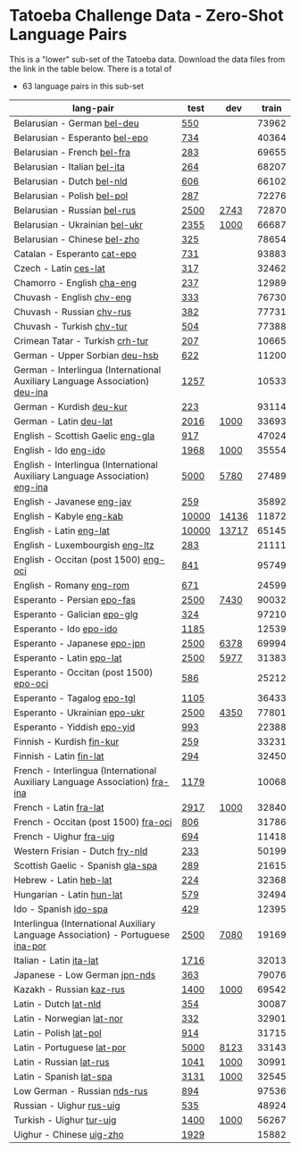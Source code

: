 # Tatoeba Challenge Data - Zero-Shot Language Pairs

This is a "lower" sub-set of the Tatoeba data.
Download the data files from the link in the table below.
There is a total of

* 63  language pairs in this sub-set

| lang-pair |    test    |    dev     |    train   |
|-----------|------------|------------|------------|
|           Belarusian - German  [bel-deu](https://object.pouta.csc.fi/Tatoeba-Challenge/bel-deu.tar)  | [       550 ](../data/test/bel-deu/test.txt)|            |      73962 |
|        Belarusian - Esperanto  [bel-epo](https://object.pouta.csc.fi/Tatoeba-Challenge/bel-epo.tar)  | [       734 ](../data/test/bel-epo/test.txt)|            |      40364 |
|           Belarusian - French  [bel-fra](https://object.pouta.csc.fi/Tatoeba-Challenge/bel-fra.tar)  | [       283 ](../data/test/bel-fra/test.txt)|            |      69655 |
|          Belarusian - Italian  [bel-ita](https://object.pouta.csc.fi/Tatoeba-Challenge/bel-ita.tar)  | [       264 ](../data/test/bel-ita/test.txt)|            |      68207 |
|            Belarusian - Dutch  [bel-nld](https://object.pouta.csc.fi/Tatoeba-Challenge/bel-nld.tar)  | [       606 ](../data/test/bel-nld/test.txt)|            |      66102 |
|           Belarusian - Polish  [bel-pol](https://object.pouta.csc.fi/Tatoeba-Challenge/bel-pol.tar)  | [       287 ](../data/test/bel-pol/test.txt)|            |      72276 |
|          Belarusian - Russian  [bel-rus](https://object.pouta.csc.fi/Tatoeba-Challenge/bel-rus.tar)  | [      2500 ](../data/test/bel-rus/test.txt)| [      2743 ](../data/dev/bel-rus/dev.txt)|      72870 |
|        Belarusian - Ukrainian  [bel-ukr](https://object.pouta.csc.fi/Tatoeba-Challenge/bel-ukr.tar)  | [      2355 ](../data/test/bel-ukr/test.txt)| [      1000 ](../data/dev/bel-ukr/dev.txt)|      66687 |
|          Belarusian - Chinese  [bel-zho](https://object.pouta.csc.fi/Tatoeba-Challenge/bel-zho.tar)  | [       325 ](../data/test/bel-zho/test.txt)|            |      78654 |
|           Catalan - Esperanto  [cat-epo](https://object.pouta.csc.fi/Tatoeba-Challenge/cat-epo.tar)  | [       731 ](../data/test/cat-epo/test.txt)|            |      93883 |
|                 Czech - Latin  [ces-lat](https://object.pouta.csc.fi/Tatoeba-Challenge/ces-lat.tar)  | [       317 ](../data/test/ces-lat/test.txt)|            |      32462 |
|            Chamorro - English  [cha-eng](https://object.pouta.csc.fi/Tatoeba-Challenge/cha-eng.tar)  | [       237 ](../data/test/cha-eng/test.txt)|            |      12989 |
|             Chuvash - English  [chv-eng](https://object.pouta.csc.fi/Tatoeba-Challenge/chv-eng.tar)  | [       333 ](../data/test/chv-eng/test.txt)|            |      76730 |
|             Chuvash - Russian  [chv-rus](https://object.pouta.csc.fi/Tatoeba-Challenge/chv-rus.tar)  | [       382 ](../data/test/chv-rus/test.txt)|            |      77731 |
|             Chuvash - Turkish  [chv-tur](https://object.pouta.csc.fi/Tatoeba-Challenge/chv-tur.tar)  | [       504 ](../data/test/chv-tur/test.txt)|            |      77388 |
|       Crimean Tatar - Turkish  [crh-tur](https://object.pouta.csc.fi/Tatoeba-Challenge/crh-tur.tar)  | [       207 ](../data/test/crh-tur/test.txt)|            |      10665 |
|        German - Upper Sorbian  [deu-hsb](https://object.pouta.csc.fi/Tatoeba-Challenge/deu-hsb.tar)  | [       622 ](../data/test/deu-hsb/test.txt)|            |      11200 |
|  German - Interlingua (International Auxiliary Language Association)  [deu-ina](https://object.pouta.csc.fi/Tatoeba-Challenge/deu-ina.tar)  | [      1257 ](../data/test/deu-ina/test.txt)|            |      10533 |
|              German - Kurdish  [deu-kur](https://object.pouta.csc.fi/Tatoeba-Challenge/deu-kur.tar)  | [       223 ](../data/test/deu-kur/test.txt)|            |      93114 |
|                German - Latin  [deu-lat](https://object.pouta.csc.fi/Tatoeba-Challenge/deu-lat.tar)  | [      2016 ](../data/test/deu-lat/test.txt)| [      1000 ](../data/dev/deu-lat/dev.txt)|      33693 |
|     English - Scottish Gaelic  [eng-gla](https://object.pouta.csc.fi/Tatoeba-Challenge/eng-gla.tar)  | [       917 ](../data/test/eng-gla/test.txt)|            |      47024 |
|                 English - Ido  [eng-ido](https://object.pouta.csc.fi/Tatoeba-Challenge/eng-ido.tar)  | [      1968 ](../data/test/eng-ido/test.txt)| [      1000 ](../data/dev/eng-ido/dev.txt)|      35554 |
|  English - Interlingua (International Auxiliary Language Association)  [eng-ina](https://object.pouta.csc.fi/Tatoeba-Challenge/eng-ina.tar)  | [      5000 ](../data/test/eng-ina/test.txt)| [      5780 ](../data/dev/eng-ina/dev.txt)|      27489 |
|            English - Javanese  [eng-jav](https://object.pouta.csc.fi/Tatoeba-Challenge/eng-jav.tar)  | [       259 ](../data/test/eng-jav/test.txt)|            |      35892 |
|              English - Kabyle  [eng-kab](https://object.pouta.csc.fi/Tatoeba-Challenge/eng-kab.tar)  | [     10000 ](../data/test/eng-kab/test.txt)| [     14136 ](../data/dev/eng-kab/dev.txt)|      11872 |
|               English - Latin  [eng-lat](https://object.pouta.csc.fi/Tatoeba-Challenge/eng-lat.tar)  | [     10000 ](../data/test/eng-lat/test.txt)| [     13717 ](../data/dev/eng-lat/dev.txt)|      65145 |
|       English - Luxembourgish  [eng-ltz](https://object.pouta.csc.fi/Tatoeba-Challenge/eng-ltz.tar)  | [       283 ](../data/test/eng-ltz/test.txt)|            |      21111 |
|  English - Occitan (post 1500)  [eng-oci](https://object.pouta.csc.fi/Tatoeba-Challenge/eng-oci.tar)  | [       841 ](../data/test/eng-oci/test.txt)|            |      95749 |
|              English - Romany  [eng-rom](https://object.pouta.csc.fi/Tatoeba-Challenge/eng-rom.tar)  | [       671 ](../data/test/eng-rom/test.txt)|            |      24599 |
|           Esperanto - Persian  [epo-fas](https://object.pouta.csc.fi/Tatoeba-Challenge/epo-fas.tar)  | [      2500 ](../data/test/epo-fas/test.txt)| [      7430 ](../data/dev/epo-fas/dev.txt)|      90032 |
|          Esperanto - Galician  [epo-glg](https://object.pouta.csc.fi/Tatoeba-Challenge/epo-glg.tar)  | [       324 ](../data/test/epo-glg/test.txt)|            |      97210 |
|               Esperanto - Ido  [epo-ido](https://object.pouta.csc.fi/Tatoeba-Challenge/epo-ido.tar)  | [      1185 ](../data/test/epo-ido/test.txt)|            |      12539 |
|          Esperanto - Japanese  [epo-jpn](https://object.pouta.csc.fi/Tatoeba-Challenge/epo-jpn.tar)  | [      2500 ](../data/test/epo-jpn/test.txt)| [      6378 ](../data/dev/epo-jpn/dev.txt)|      69994 |
|             Esperanto - Latin  [epo-lat](https://object.pouta.csc.fi/Tatoeba-Challenge/epo-lat.tar)  | [      2500 ](../data/test/epo-lat/test.txt)| [      5977 ](../data/dev/epo-lat/dev.txt)|      31383 |
|  Esperanto - Occitan (post 1500)  [epo-oci](https://object.pouta.csc.fi/Tatoeba-Challenge/epo-oci.tar)  | [       586 ](../data/test/epo-oci/test.txt)|            |      25212 |
|           Esperanto - Tagalog  [epo-tgl](https://object.pouta.csc.fi/Tatoeba-Challenge/epo-tgl.tar)  | [      1105 ](../data/test/epo-tgl/test.txt)|            |      36433 |
|         Esperanto - Ukrainian  [epo-ukr](https://object.pouta.csc.fi/Tatoeba-Challenge/epo-ukr.tar)  | [      2500 ](../data/test/epo-ukr/test.txt)| [      4350 ](../data/dev/epo-ukr/dev.txt)|      77801 |
|           Esperanto - Yiddish  [epo-yid](https://object.pouta.csc.fi/Tatoeba-Challenge/epo-yid.tar)  | [       993 ](../data/test/epo-yid/test.txt)|            |      22388 |
|             Finnish - Kurdish  [fin-kur](https://object.pouta.csc.fi/Tatoeba-Challenge/fin-kur.tar)  | [       259 ](../data/test/fin-kur/test.txt)|            |      33231 |
|               Finnish - Latin  [fin-lat](https://object.pouta.csc.fi/Tatoeba-Challenge/fin-lat.tar)  | [       294 ](../data/test/fin-lat/test.txt)|            |      32450 |
|  French - Interlingua (International Auxiliary Language Association)  [fra-ina](https://object.pouta.csc.fi/Tatoeba-Challenge/fra-ina.tar)  | [      1179 ](../data/test/fra-ina/test.txt)|            |      10068 |
|                French - Latin  [fra-lat](https://object.pouta.csc.fi/Tatoeba-Challenge/fra-lat.tar)  | [      2917 ](../data/test/fra-lat/test.txt)| [      1000 ](../data/dev/fra-lat/dev.txt)|      32840 |
|  French - Occitan (post 1500)  [fra-oci](https://object.pouta.csc.fi/Tatoeba-Challenge/fra-oci.tar)  | [       806 ](../data/test/fra-oci/test.txt)|            |      31786 |
|               French - Uighur  [fra-uig](https://object.pouta.csc.fi/Tatoeba-Challenge/fra-uig.tar)  | [       694 ](../data/test/fra-uig/test.txt)|            |      11418 |
|       Western Frisian - Dutch  [fry-nld](https://object.pouta.csc.fi/Tatoeba-Challenge/fry-nld.tar)  | [       233 ](../data/test/fry-nld/test.txt)|            |      50199 |
|     Scottish Gaelic - Spanish  [gla-spa](https://object.pouta.csc.fi/Tatoeba-Challenge/gla-spa.tar)  | [       289 ](../data/test/gla-spa/test.txt)|            |      21615 |
|                Hebrew - Latin  [heb-lat](https://object.pouta.csc.fi/Tatoeba-Challenge/heb-lat.tar)  | [       224 ](../data/test/heb-lat/test.txt)|            |      32368 |
|             Hungarian - Latin  [hun-lat](https://object.pouta.csc.fi/Tatoeba-Challenge/hun-lat.tar)  | [       579 ](../data/test/hun-lat/test.txt)|            |      32494 |
|                 Ido - Spanish  [ido-spa](https://object.pouta.csc.fi/Tatoeba-Challenge/ido-spa.tar)  | [       429 ](../data/test/ido-spa/test.txt)|            |      12395 |
|  Interlingua (International Auxiliary Language Association) - Portuguese  [ina-por](https://object.pouta.csc.fi/Tatoeba-Challenge/ina-por.tar)  | [      2500 ](../data/test/ina-por/test.txt)| [      7080 ](../data/dev/ina-por/dev.txt)|      19169 |
|               Italian - Latin  [ita-lat](https://object.pouta.csc.fi/Tatoeba-Challenge/ita-lat.tar)  | [      1716 ](../data/test/ita-lat/test.txt)|            |      32013 |
|         Japanese - Low German  [jpn-nds](https://object.pouta.csc.fi/Tatoeba-Challenge/jpn-nds.tar)  | [       363 ](../data/test/jpn-nds/test.txt)|            |      79076 |
|              Kazakh - Russian  [kaz-rus](https://object.pouta.csc.fi/Tatoeba-Challenge/kaz-rus.tar)  | [      1400 ](../data/test/kaz-rus/test.txt)| [      1000 ](../data/dev/kaz-rus/dev.txt)|      69542 |
|                 Latin - Dutch  [lat-nld](https://object.pouta.csc.fi/Tatoeba-Challenge/lat-nld.tar)  | [       354 ](../data/test/lat-nld/test.txt)|            |      30087 |
|             Latin - Norwegian  [lat-nor](https://object.pouta.csc.fi/Tatoeba-Challenge/lat-nor.tar)  | [       332 ](../data/test/lat-nor/test.txt)|            |      32901 |
|                Latin - Polish  [lat-pol](https://object.pouta.csc.fi/Tatoeba-Challenge/lat-pol.tar)  | [       914 ](../data/test/lat-pol/test.txt)|            |      31715 |
|            Latin - Portuguese  [lat-por](https://object.pouta.csc.fi/Tatoeba-Challenge/lat-por.tar)  | [      5000 ](../data/test/lat-por/test.txt)| [      8123 ](../data/dev/lat-por/dev.txt)|      33143 |
|               Latin - Russian  [lat-rus](https://object.pouta.csc.fi/Tatoeba-Challenge/lat-rus.tar)  | [      1041 ](../data/test/lat-rus/test.txt)| [      1000 ](../data/dev/lat-rus/dev.txt)|      30991 |
|               Latin - Spanish  [lat-spa](https://object.pouta.csc.fi/Tatoeba-Challenge/lat-spa.tar)  | [      3131 ](../data/test/lat-spa/test.txt)| [      1000 ](../data/dev/lat-spa/dev.txt)|      32545 |
|          Low German - Russian  [nds-rus](https://object.pouta.csc.fi/Tatoeba-Challenge/nds-rus.tar)  | [       894 ](../data/test/nds-rus/test.txt)|            |      97536 |
|              Russian - Uighur  [rus-uig](https://object.pouta.csc.fi/Tatoeba-Challenge/rus-uig.tar)  | [       535 ](../data/test/rus-uig/test.txt)|            |      48924 |
|              Turkish - Uighur  [tur-uig](https://object.pouta.csc.fi/Tatoeba-Challenge/tur-uig.tar)  | [      1400 ](../data/test/tur-uig/test.txt)| [      1000 ](../data/dev/tur-uig/dev.txt)|      56267 |
|              Uighur - Chinese  [uig-zho](https://object.pouta.csc.fi/Tatoeba-Challenge/uig-zho.tar)  | [      1929 ](../data/test/uig-zho/test.txt)|            |      15882 |
